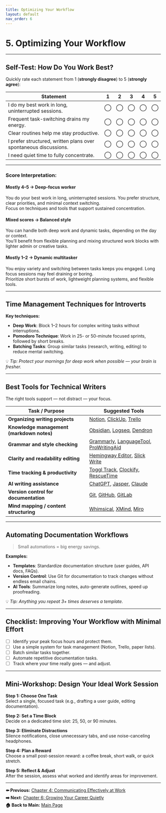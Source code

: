 ```yaml
---
title: Optimizing Your Workflow
layout: default
nav_order: 6
---
```


# 5. Optimizing Your Workflow

---

## Self-Test: How Do You Work Best?

Quickly rate each statement from 1 (**strongly disagree**) to 5 (**strongly agree**):

| Statement                                                                 | 1 | 2 | 3 | 4 | 5 |
|---------------------------------------------------------------------------|:-:|:-:|:-:|:-:|:-:|
| I do my best work in long, uninterrupted sessions.                       | ◯ | ◯ | ◯ | ◯ | ◯ |
| Frequent task-switching drains my energy.                                | ◯ | ◯ | ◯ | ◯ | ◯ |
| Clear routines help me stay productive.                                  | ◯ | ◯ | ◯ | ◯ | ◯ |
| I prefer structured, written plans over spontaneous discussions.         | ◯ | ◯ | ◯ | ◯ | ◯ |
| I need quiet time to fully concentrate.                                  | ◯ | ◯ | ◯ | ◯ | ◯ |

---

### Score Interpretation:

#### Mostly 4–5 → **Deep-focus worker**  
You do your best work in long, uninterrupted sessions. You prefer structure, clear priorities, and minimal context switching.  
Focus on techniques and tools that support sustained concentration.

#### Mixed scores → **Balanced style**  
You can handle both deep work and dynamic tasks, depending on the day or context.  
You’ll benefit from flexible planning and mixing structured work blocks with lighter admin or creative tasks.

#### Mostly 1–2 → **Dynamic multitasker**  
You enjoy variety and switching between tasks keeps you engaged. Long focus sessions may feel draining or boring.  
Prioritize short bursts of work, lightweight planning systems, and flexible tools.

---

## Time Management Techniques for Introverts


**Key techniques:**

- **Deep Work**: Block 1–2 hours for complex writing tasks without interruptions.  
- **Pomodoro Technique**: Work in 25- or 50-minute focused sprints, followed by short breaks.  
- **Batching Tasks**: Group similar tasks (research, writing, editing) to reduce mental switching.  

💡 *Tip: Protect your mornings for deep work when possible — your brain is fresher.*

---

## Best Tools for Technical Writers

The right tools support — not distract — your focus.


| Task / Purpose                         | Suggested Tools |
|---------------------------------------|-----------------|
| **Organizing writing projects**       | [Notion](https://www.notion.so), [ClickUp](https://clickup.com), [Trello](https://trello.com) |
| **Knowledge management (markdown notes)** | [Obsidian](https://obsidian.md), [Logseq](https://logseq.com), [Dendron](https://www.dendron.so) |
| **Grammar and style checking**        | [Grammarly](https://www.grammarly.com), [LanguageTool](https://languagetool.org), [ProWritingAid](https://prowritingaid.com) |
| **Clarity and readability editing**   | [Hemingway Editor](https://hemingwayapp.com), [Slick Write](https://www.slickwrite.com) |
| **Time tracking & productivity**      | [Toggl Track](https://toggl.com/track), [Clockify](https://clockify.me), [RescueTime](https://www.rescuetime.com) |
| **AI writing assistance**             | [ChatGPT](https://chat.openai.com), [Jasper](https://www.jasper.ai), [Claude](https://claude.ai) |
| **Version control for documentation** | [Git](https://git-scm.com), [GitHub](https://github.com), [GitLab](https://about.gitlab.com) |
| **Mind mapping / content structuring**| [Whimsical](https://whimsical.com), [XMind](https://xmind.app), [Miro](https://miro.com) |


---

## Automating Documentation Workflows

> Small automations = big energy savings.

**Examples:**

- **Templates**: Standardize documentation structure (user guides, API docs, FAQs).  
- **Version Control**: Use Git for documentation to track changes without endless email chains.  
- **AI Tools**: Summarize long notes, auto-generate outlines, speed up proofreading.  

💡 *Tip: Anything you repeat 3+ times deserves a template.*

---

## Checklist: Improving Your Workflow with Minimal Effort

- [ ] Identify your peak focus hours and protect them.  
- [ ] Use a simple system for task management (Notion, Trello, paper lists).  
- [ ] Batch similar tasks together.  
- [ ] Automate repetitive documentation tasks.  
- [ ] Track where your time really goes — and adjust.

---

## Mini-Workshop: Design Your Ideal Work Session

**Step 1: Choose One Task**  
Select a single, focused task (e.g., drafting a user guide, editing documentation).  

**Step 2: Set a Time Block**  
Decide on a dedicated time slot: 25, 50, or 90 minutes.  

**Step 3: Eliminate Distractions**  
Silence notifications, close unnecessary tabs, and use noise-canceling headphones.  

**Step 4: Plan a Reward**  
Choose a small post-session reward: a coffee break, short walk, or quick stretch.  

**Step 5: Reflect & Adjust**  
After the session, assess what worked and identify areas for improvement.

---

**⬅️ Previous:** [Chapter 4: Communicating Effectively at Work](docs/chapter-4-communication.md)  
**➡️ Next:** [Chapter 6: Growing Your Career Quietly](docs/chapter-6-career-growth.md)  
**🏠 Back to Main:** [Main Page](index.md)
